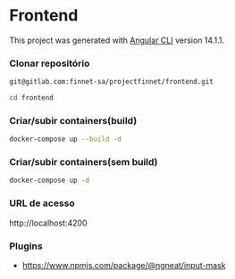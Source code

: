 # Frontend

This project was generated with [Angular CLI](https://github.com/angular/angular-cli) version 14.1.1.


### Clonar repositório

```sh
git@gitlab.com:finnet-sa/projectfinnet/frontend.git

cd frontend
```

### Criar/subir containers(build)

```sh
docker-compose up --build -d

```

### Criar/subir containers(sem build)

```sh
docker-compose up -d
```

### URL de acesso

http://localhost:4200

### Plugins

-   https://www.npmjs.com/package/@ngneat/input-mask


